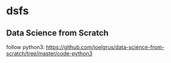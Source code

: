# dsfs
Data Science from Scratch
-------------------------

follow python3:
https://github.com/joelgrus/data-science-from-scratch/tree/master/code-python3
